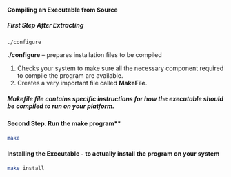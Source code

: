 #### **Compiling an Executable from Source**

##### First Step After Extracting
```bash
./configure
```
**./configure** – prepares installation files to be compiled

1. Checks your system to make sure all the necessary component required to compile the program are available.  
2. Creates a very important file called **MakeFile**.  

##### **Makefile** file contains **specific** **instructions** for **how** the **executable** should be **compiled** to run on your platform.

#### Second Step. Run the make program**  
```bash
make
```
  
#### Installing the Executable - **to actually install the program on your system**  
```bash
make install
```
